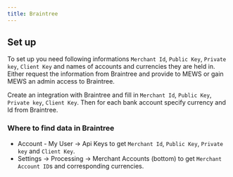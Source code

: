 ```yaml
---
title: Braintree
---
```


## Set up

To set up you need following informations `Merchant Id`, `Public Key`, `Private key`, `Client Key` and names of accounts and currencies they are held in. Either request the information from Braintree and provide to MEWS or gain MEWS an admin access to Braintree.

Create an integration with Braintree and fill in `Merchant Id`, `Public Key`, `Private key`, `Client Key`. Then for each bank account specify currency and Id from Braintree. 

### Where to find data in Braintree

- Account - My User -> Api Keys to get `Merchant Id`, `Public Key`, `Private key` and `Client Key`.
- Settings -> Processing -> Merchant Accounts (bottom) to get `Merchant Account ID`s and corresponding currencies.
